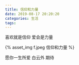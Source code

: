 ```yaml
---
title: 信仰和力量
date: 2019-08-17 20:20:20
categories: 生活
tags:
---
```


喜欢就是信仰
爱会是力量

<!-- more -->

{% asset_img f.jpeg 信仰和力量 %}

愿你一生所爱
白云外
期待